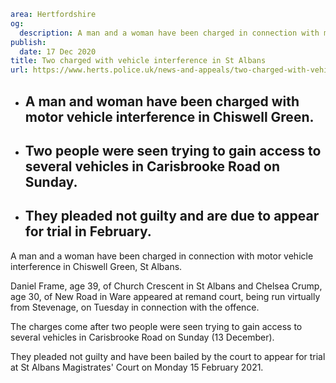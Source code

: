 ```yaml
area: Hertfordshire
og:
  description: A man and a woman have been charged in connection with motor vehicle interference in Chiswell Green, St Albans.
publish:
  date: 17 Dec 2020
title: Two charged with vehicle interference in St Albans
url: https://www.herts.police.uk/news-and-appeals/two-charged-with-vehicle-interference-in-st-albans-1000f
```

* ## A man and woman have been charged with motor vehicle interference in Chiswell Green.

 * ## Two people were seen trying to gain access to several vehicles in Carisbrooke Road on Sunday.

 * ## They pleaded not guilty and are due to appear for trial in February.

A man and a woman have been charged in connection with motor vehicle interference in Chiswell Green, St Albans.

Daniel Frame, age 39, of Church Crescent in St Albans and Chelsea Crump, age 30, of New Road in Ware appeared at remand court, being run virtually from Stevenage, on Tuesday in connection with the offence.

The charges come after two people were seen trying to gain access to several vehicles in Carisbrooke Road on Sunday (13 December).

They pleaded not guilty and have been bailed by the court to appear for trial at St Albans Magistrates' Court on Monday 15 February 2021.
